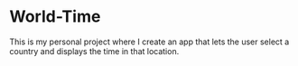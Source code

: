 # World-Time

This is my personal project where I create an app that lets the user select a country and displays the time in that location.
